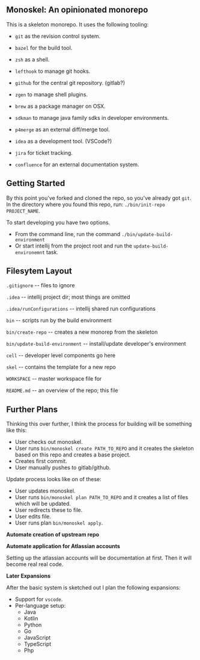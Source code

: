 Monoskel: An opinionated monorepo
---

This is a skeleton monorepo. It uses the following tooling:

* `git` as the revision control system.
* `bazel` for the build tool.
* `zsh` as a shell.
* `lefthook` to manage git hooks.

* `github` for the central git repository. (gitlab?)
* `zgen` to manage shell plugins.
* `brew` as a package manager on OSX.
* `sdkman` to manage java family sdks in developer environments.
* `p4merge` as an external diff/merge tool.
* `idea` as a development tool. (VSCode?)
* `jira` for ticket tracking.
* `confluence` for an external documentation system.

Getting Started
---
By this point you've forked and cloned the repo, so you've already
got `git`. In the directory where you found this repo, run:
`./bin/init-repo PROJECT_NAME`.

To start developing you have two options.

* From the command line, run the command `./bin/update-build-environment`
* Or start intellij from the project root and run the `update-build-environemnt` task. 

Filesytem Layout
---
`.gitignore` -- files to ignore 

`.idea` -- intellij project dir; most things are omitted

`.idea/runConfigurations` -- intellij shared run configurations

`bin` -- scripts run by the build environment

`bin/create-repo` -- creates a new monorep from the skeleton

`bin/update-build-environment` -- install/update developer's environment 

`cell` -- developer level components go here

`skel` -- contains the template for a new repo

`WORKSPACE` -- master workspace file for  

`README.md` -- an overview of the repo; this file


Further Plans
---

Thinking this over further, I think the process for building will be
something like this:

* User checks out monoskel.
* User runs `bin/monoskel create PATH_TO_REPO` and it creates the
  skeleton based on this repo and creates a base project.
* Creates first commit.
* User manually pushes to gitlab/github.

Update process looks like on of these:

* User updates monoskel.
* User runs `bin/monoskel plan PATH_TO_REPO` and it creates a list
  of files which will be updated.
* User redirects these to file.
* User edits file.
* User runs plan `bin/monoskel apply`.

**Automate creation of upstream repo** 

**Automate application for Atlassian accounts**

Setting up the atlassian accounts will be documentation at first. Then
it will become real real code.

**Later Expansions**

After the basic system is sketched out I plan the following expansions:

* Support for `vscode`.
* Per-language setup:
  * Java
  * Kotlin
  * Python
  * Go
  * JavaScript
  * TypeScript
  * Php



